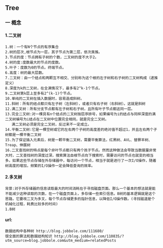 Tree
---
### 一 概念
   #### 1.二叉树
    1.树：一个有N个节点的有序集合
    2.树的层次,根节点为一层，其子节点为第二层，依次类推。
    3.节点的度：节点拥有子树的个数，二叉树的度不大于2。
    4.树的度:度数最大的节点的度数。
    5.叶子：度数为0的节点。终端节点。
    6.高度：树的最大层数。
    7.二叉树：由一个结点和两颗互不相交、分别称为这个根的左子树和右子树的二叉树构成（递推定义）
    8.深度为k的二叉树，在全满情况下，最多有2^k-1个节点。
    9.二叉树第k层上至多有2^(k-1)个节点。
    10.单纯的二叉树在插入数据时，容易造成斜树。
    11.斜树：所有的结点都只有左子树（左斜树），或者只有右子树（右斜树）。这就是斜树
    12.满二叉树：所有分支节点都有左子树和右子树，且所有叶子节点都这同一层。
    13.完全二叉树:对一棵具有n个结点的二叉树按层序排号，如果编号为i的结点与同样深度的满二叉树编号为i结点在二叉树中位置完全相同，就是完全二叉树。
       满二叉树必须是完全二叉树，反过来不一定成立。
    14.平衡二叉树:它是一棵空树或它的左右两个子树的高度差的绝对值不超过1，并且左右两个子树都是一棵平衡二叉树
    15.为了保证插入元素后，树是一颗平衡二叉树，需要平衡算法，红黑树、AVL、替罪羊树、Treap、伸展树
    16.二叉查找树的特点是每个非叶节点都只有两个孩子节点。然而这种做法会导致当数据量非常大时，二叉查找树的深度过深，搜索算法自根节点向下搜索时，需要访问的节点也就变的相当多。如果这些节点存储在外存储器中，每访问一个节点，相当于就是进行了一次I/O操作，随着树高度的增加，频繁的I/O操作一定会降低查询的效率。
   #### 2.多叉树
    背景:对于外存储器的信息读取最大的时间消耗在于寻找磁盘页面。那么一个基本的想法就是能不能减少这种读取的次数，在一个磁盘页面上，多存储一些索引信息。B树的基本逻辑就是这个思路，它要改二叉为多叉，每个节点存储更多的指针信息，以降低I/O操作数。(寻找磁道是个机械化过程，耗费比较多的时间)
    1.B树
    


#### url:
    数据结构中各种树 http://blog.jobbole.com/111680/
    很全面的算法和数据结构知识 http://blog.jobbole.com/110835/?utm_source=blog.jobbole.com&utm_medium=relatedPosts